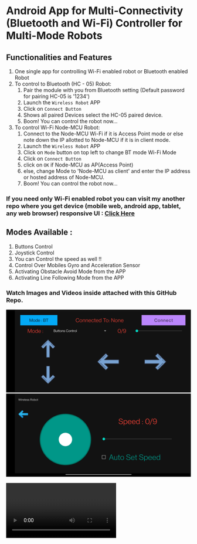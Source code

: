 # Android App for Multi-Connectivity (Bluetooth and Wi-Fi) Controller for Multi-Mode Robots

## Functionalities and Features
1. One single app for controlling Wi-Fi enabled robot or Bluetooth enabled Robot
2. To control to Bluetooth (HC - 05) Robot:
   1. Pair the module with you from Bluetooth setting (Default password for pairing HC-05 is '1234')
   2. Launch the ```Wireless Robot``` APP
   3. Click on ```Connect Button```
   4. Shows all paired Devices select the HC-05 paired device.
   5. Boom! You can control the robot now...
3. To control Wi-Fi Node-MCU Robot:
   1. Connect to the Node-MCU Wi-Fi if it is  Access Point mode or else note down the IP allotted to Node-MCU if it is in client mode.
   2. Launch the ```Wireless Robot``` APP
   3. Click on ```Mode``` button on top left to change BT mode Wi-Fi Mode
   4. Click on ```Connect Button```
   5. click on ```OK``` if Node-MCU as AP(Access Point)
   6. else, change Mode to 'Node-MCU as client' and enter the IP address or hosted address of Node-MCU.
   7. Boom! You can control the robot now...

### If you need only Wi-Fi enabled robot you can visit my another repo where you get device (mobile web, android app, tablet, any web browser) responsive UI : [Click Here](https://github.com/Sampad-Hegde/Node-MCU-based-Robot-with-device-responsive-server-and-with-various-modes)
   
## Modes Available :
1. Buttons Control
2. Joystick Control
3. You can Control the speed as well !!
4. Control Over Mobiles Gyro and Acceleration Sensor
5. Activating Obstacle Avoid Mode from the APP
6. Activating Line Following Mode from the APP

### Watch Images and Videos inside attached with this GitHub Repo.

![](https://github.com/Sampad-Hegde/Wireless_Robot-Android-APP-for-controlling-BT-or-WiFi-enebled-Robot/blob/main/Images%20and%20Videos/Main%20View%20in%20BT%20Mode.jpg)
![](https://github.com/Sampad-Hegde/Wireless_Robot-Android-APP-for-controlling-BT-or-WiFi-enebled-Robot/blob/main/Images%20and%20Videos/JoyStick%20Control.jpg)

![Click here for Demo video](https://github.com/Sampad-Hegde/Wireless_Robot-Android-APP-for-controlling-BT-or-WiFi-enebled-Robot/blob/main/Images%20and%20Videos/APP%20Demo.mp4)
